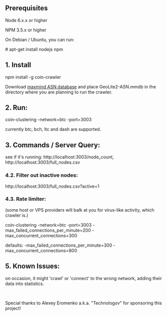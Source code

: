 ## Prerequisites

Node 6.x.x or higher

NPM 3.5.x or higher

On Debian / Ubuntu, you can run:

\# apt-get install nodejs npm

## 1. Install

npm install -g coin-crawler

Download [maxmind ASN database](https://geolite.maxmind.com/download/geoip/database/GeoLite2-ASN.tar.gz) and place GeoLite2-ASN.mmdb in the directory where you are planning to run the crawler.

## 2. Run:

coin-clustering -network=btc -port=3003

currently btc, bch, ltc and dash are supported.

## 3. Commands / Server Query:

see if it's running: http://localhost:3003/node_count, http://localhost:3003/full_nodes.csv

### 4.2. Filter out inactive nodes:

http://localhost:3003/full_nodes.csv?active=1

### 4.3. Rate limiter: 
(some host or VPS providers will balk at you for virus-like activity, which crawler is.)

coin-clustering -network=btc -port=3003 -max_failed_connections_per_minute=200 -max_concurrent_connections=300

defaults: -max_failed_connections_per_minute=300 -max_concurrent_connections=800

## 5. Known Issues:
on occasion, it might 'crawl' or 'connect' to the wrong network, adding their data into statistics.

&nbsp;

Special thanks to Alexey Eromenko a.k.a. "Technologov" for sponsoring this project!
